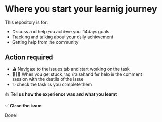 # Where you start your learnig journey


This repository is for:
- Discuss and help you achieve your 14days goals
-  Tracking and talking about your daily achievement
- Getting help from the community

## Action required

- ⚠️ Navigate to the issues tab and start working on the task
- 🤵🙋🏿 When you get stuck, tag /raisehand for help in the comment session with the deatils of the issue
- ✨ check the task as you complete them

👍 **Tell us how the experience was and what you learnt**

✅ **Close the issue**

Done!